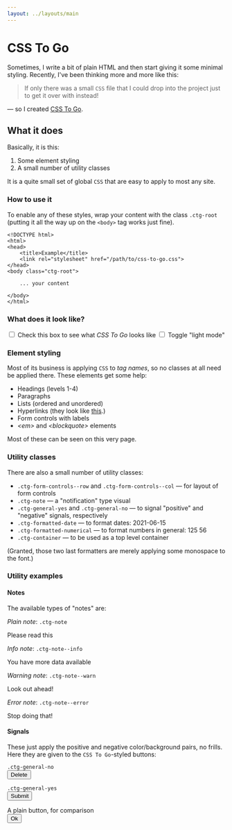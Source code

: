```yaml
---
layout: ../layouts/main
---
```


# CSS To Go

Sometimes, I write a bit of plain HTML and then start giving it some minimal
styling. Recently, I've been thinking more and more like this:

> If only there was a small `CSS` file that I could drop into the
> project just to get it over with instead!

&mdash; so I created [CSS To Go](https://npup.github.io/css-to-go).

## What it does

Basically, it is this:

1. Some element styling
2. A small number of utility classes

It is a quite small set of global `CSS` that are easy to apply to most any site.

### How to use it

To enable any of these styles, wrap your content with the class `.ctg-root` (putting it all the way up on the `<body>` tag works just fine).

    <!DOCTYPE html>
    <html>
    <head>
        <title>Example</title>
        <link rel="stylesheet" href="/path/to/css-to-go.css">
    </head>
    <body class="ctg-root">

        ... your content

    </body>
    </html>

### What does it look like?

<div class=".ctg-form-controls--col">

<label>
    <input type="checkbox" onclick="document.body.classList.toggle('ctg-root')">
    Check this box to see what <em>CSS To Go</em> looks like
</label>

<label>
    <input type="checkbox" onclick="document.body.classList.toggle('ctg-theme--light')">
    Toggle "light mode"
</label>

</div>

### Element styling

Most of its business is applying `CSS` to <em>tag names</em>, so no classes at
all need be applied there. These elements get some help:

- Headings (levels 1-4)
- Paragraphs
- Lists (ordered and unordered)
- Hyperlinks (they look like [this](https://example.com/).)
- Form controls with labels
- _\<em>_ and _\<blockquote>_ elements

Most of these can be seen on this very page.

### Utility classes

There are also a small number of utility classes:

- `.ctg-form-controls--row` and `.ctg-form-controls--col` &mdash; for layout of form controls
- `.ctg-note` &mdash; a "notification" type visual
- `.ctg-general-yes` and `.ctg-general-no` &mdash; to signal "positive" and "negative" signals, respectively
- `.ctg-formatted-date` &mdash; to format dates: <span class="ctg-formatted-date">2021-06-15</span>
- `.ctg-formatted-numerical` &mdash; to format numbers in general: <span class="ctg-formatted-numerical">125 56</span>
- `.ctg-container` &mdash; to be used as a top level container

(Granted, those two last formatters are merely applying some monospace to the font.)

### Utility examples

#### Notes

The available types of "notes" are:

_Plain note_: `.ctg-note`

<div class="ctg-note">
    Please read this
</div>

_Info note_: `.ctg-note--info`

<div class="ctg-note--info">
    You have more data available
</div>

_Warning note_: `.ctg-note--warn`

<div class="ctg-note--warn">
    Look out ahead!
</div>

_Error note_: `.ctg-note--error`

<div class="ctg-note--error">
    Stop doing that!
</div>

#### Signals

These just apply the positive and negative color/background pairs, no frills.
Here they are given to the `CSS To Go`-styled buttons:

`.ctg-general-no`  
<button type="button" class="ctg-general-no">Delete</button>

`.ctg-general-yes`  
<button type="button" class="ctg-general-yes">Submit</button>

A plain button, for comparison  
<button type="button">Ok</button>
